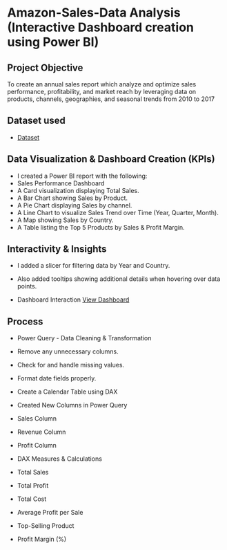 # Amazon-Sales-Data Analysis (Interactive Dashboard creation using Power BI)
## Project Objective 
To create an annual sales report which analyze and optimize sales performance, profitability, and market reach by leveraging data on products, channels, geographies, and seasonal trends from 2010 to 2017

## Dataset used
- <a href="https://github.com/Toxinblaze/Amazon-Trends-Dashboard/blob/main/AmazonSalesData.xlsx">Dataset</a>

## Data Visualization & Dashboard Creation (KPIs)
- I created a Power BI report with the following:
- Sales Performance Dashboard
- A Card visualization displaying Total Sales.
- A Bar Chart showing Sales by Product.
- A Pie Chart displaying Sales by channel.
- A Line Chart to visualize Sales Trend over Time (Year, Quarter, Month).
- A Map showing Sales by Country.
- A Table listing the Top 5 Products by Sales & Profit Margin.

## Interactivity & Insights
- I added a slicer for filtering data by Year and Country.
- Also added tooltips showing additional details when hovering over data points.

-	Dashboard Interaction <a href="https://github.com/Toxinblaze/Amazon-Trends-Dashboard/blob/main/Amazon%20Sales%20Overview1.png">View Dashboard</a>

## Process 
- Power Query - Data Cleaning & Transformation
- Remove any unnecessary columns.
- Check for and handle missing values.
- Format date fields properly.
- Create a Calendar Table using DAX

- Created New Columns in Power Query
- Sales Column
- Revenue Column
- Profit Column

- DAX Measures & Calculations
- Total Sales
- Total Profit
- Total Cost
- Average Profit per Sale
- Top-Selling Product
- Profit Margin (%)


